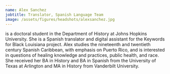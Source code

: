 ```yaml
---
name: Alex Sanchez
jobtitle: Translator, Spanish Language Team
image: /assets/figures/headshots/alexsanchez.jpg
---
```

is a doctoral student in the Department of History at Johns Hopkins University. She is a Spanish translator and digital assistant for the Keywords for Black Louisiana project. Alex studies the nineteenth and twentieth century Spanish Caribbean, with emphasis on Puerto Rico, and is interested in questions of healing knowledge and practices, public health, and race. She received her BA in History and BA in Spanish from the University of Texas at Arlington and MA in History from Vanderbilt University. 